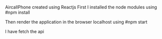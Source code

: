 AircallPhone created using Reactjs First I installed the node modules using #npm install

Then render the application in the browser localhost using #npm start

I have fetch the api

